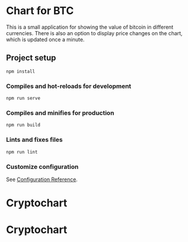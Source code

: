 # Chart for BTC

This is a small application for showing the value of bitcoin in different currencies. 
There is also an option to display price changes on the chart, 
which is updated once a minute.

## Project setup
```
npm install
```

### Compiles and hot-reloads for development
```
npm run serve
```

### Compiles and minifies for production
```
npm run build
```

### Lints and fixes files
```
npm run lint
```

### Customize configuration
See [Configuration Reference](https://cli.vuejs.org/config/).
# Cryptochart
# Cryptochart
